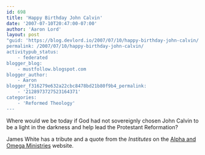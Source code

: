 ```yaml
---
id: 698
title: 'Happy Birthday John Calvin'
date: '2007-07-10T20:47:00-07:00'
author: 'Aaron Lord'
layout: post
"guid: 'https://blog.devlord.io/2007/07/10/happy-birthday-john-calvin/'
permalink: /2007/07/10/happy-birthday-john-calvin/
activitypub_status:
    - federated
blogger_blog:
    - mustfollow.blogspot.com
blogger_author:
    - Aaron
blogger_f316279e632a22cbc8478bd21b80f9b4_permalink:
    - '2128973727523164371'
categories:
    - 'Reformed Theology'
---
```


Where would we be today if God had not sovereignly chosen John Calvin to be a light in the darkness and help lead the Protestant Reformation?

James White has a tribute and a quote from the <i>Institutes</i> on the <a href="http://www.aomin.org/index.php?itemid=2097">Alpha and Omega Ministries</a> website.